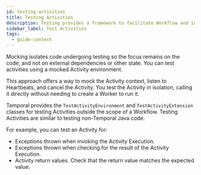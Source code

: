 ```yaml
---
id: testing-activities
title: Testing Activities
description: Testing provides a framework to facilitate Workflow and integration testing.
sidebar_label: Test Activities
tags:
  - guide-context
---
```


Mocking isolates code undergoing testing so the focus remains on the code, and not on external dependencies or other state. You can test activities using a mocked Activity environment.

This approach offers a way to mock the Activity context, listen to Heartbeats, and cancel the Activity. You test the Activity in isolation, calling it directly without needing to create a Worker to run it.

Temporal provides the `TestActivityEnvironment` and `TestActivityExtension` classes for testing Activities outside the scope of a Workflow. Testing
Activities are similar to testing non-Temporal Java code.

For example, you can test an Activity for:

- Exceptions thrown when invoking the Activity Execution.
- Exceptions thrown when checking for the result of the Activity Execution.
- Activity return values.
  Check that the return value matches the expected value.
